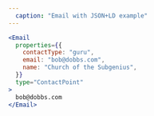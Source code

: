 ```yaml
---
  caption: "Email with JSON+LD example"
---
```


<!-- markdownlint-disable MD041 -->
<!-- dprint-ignore -->
```jsx
<Email
  properties={{
    contactType: "guru",
    email: "bob@dobbs.com",
    name: "Church of the Subgenius",
  }}
  type="ContactPoint"
>
  bob@dobbs.com
</Email>
```

